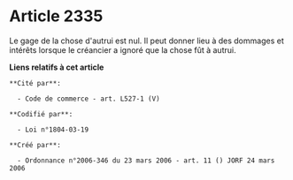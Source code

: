# Article 2335

Le gage de la chose d'autrui est nul. Il peut donner lieu à des dommages et intérêts lorsque le créancier a ignoré que la
chose fût à autrui.

**Liens relatifs à cet article**

	**Cité par**:

	  - Code de commerce - art. L527-1 (V)

	**Codifié par**:

	  - Loi n°1804-03-19

	**Créé par**:

	  - Ordonnance n°2006-346 du 23 mars 2006 - art. 11 () JORF 24 mars 2006
